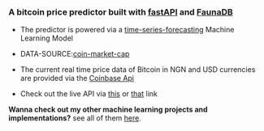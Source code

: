 ### A bitcoin price predictor built with [fastAPI](https://fastapi.tiangolo.com/) and [FaunaDB](https://fauna.com/) 

* The predictor is powered via a [time-series-forecasting](https://en.wikipedia.org/wiki/Time_series) Machine Learning Model


* DATA-SOURCE:[coin-market-cap](https://coinmarketcap.com/currencies/bitcoin/historical-data/)


* The current real time price data of Bitcoin in NGN and USD currencies are provided via the [Coinbase Api](https://developers.coinbase.com/docs/wallet/guides/price-data)

* Check out the live API via [this](https://bitfast.herokuapp.com/docs) or [that](https://bitfast.herokuapp.com/redoc) link

**Wanna check out my other machine learning projects and implementations?**  see all of them [here](https://github.com/E-wave112/ml_proj1).
